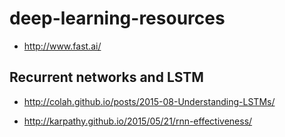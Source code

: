 # deep-learning-resources

- http://www.fast.ai/

## Recurrent networks and LSTM

 - http://colah.github.io/posts/2015-08-Understanding-LSTMs/
 
- http://karpathy.github.io/2015/05/21/rnn-effectiveness/
